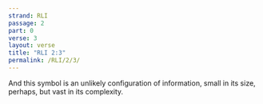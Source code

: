 ```yaml
---
strand: RLI
passage: 2
part: 0
verse: 3
layout: verse
title: "RLI 2:3"
permalink: /RLI/2/3/
---
```

And this symbol is an unlikely configuration of information, small in its size, perhaps, but vast in its complexity.
